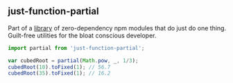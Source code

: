 ## just-function-partial

Part of a [library]('../../README.md') of zero-dependency npm modules that do just do one thing.  
Guilt-free utilities for the bloat conscious developer.

```js
import partial from 'just-function-partial';

var cubedRoot = partial(Math.pow, _, 1/3);
cubedRoot(10).toFixed(1); // 56.7
cubedRoot(35).toFixed(1); // 16.2
```  
